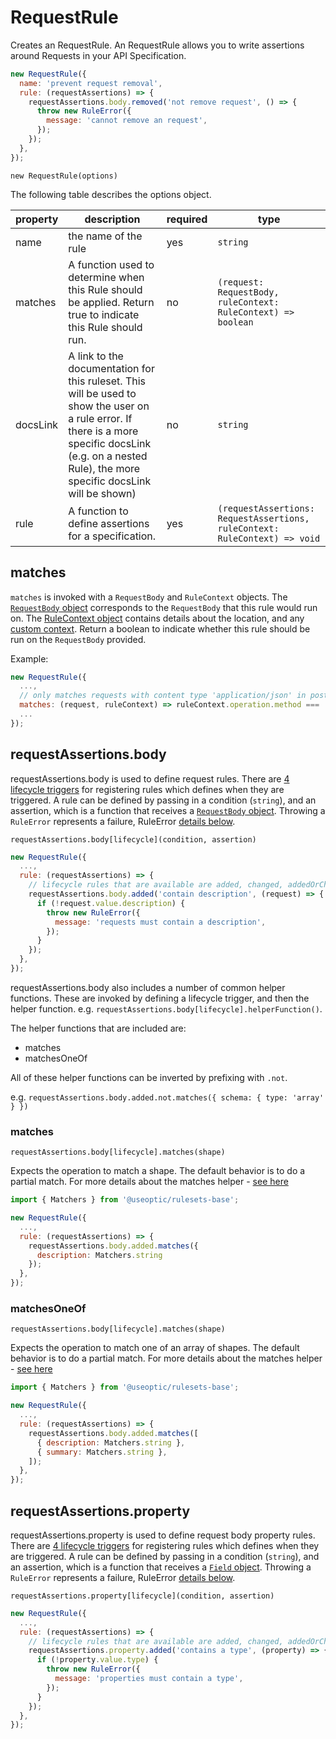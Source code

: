 # RequestRule

Creates an RequestRule. An RequestRule allows you to write assertions around Requests in your API Specification.

```javascript
new RequestRule({
  name: 'prevent request removal',
  rule: (requestAssertions) => {
    requestAssertions.body.removed('not remove request', () => {
      throw new RuleError({
        message: 'cannot remove an request',
      });
    });
  },
});
```

`new RequestRule(options)`

The following table describes the options object.

| property | description                                                                                                                                                                                               | required | type                                                                   |
| -------- | --------------------------------------------------------------------------------------------------------------------------------------------------------------------------------------------------------- | -------- | ---------------------------------------------------------------------- |
| name     | the name of the rule                                                                                                                                                                                      | yes      | `string`                                                               |
| matches  | A function used to determine when this Rule should be applied. Return true to indicate this Rule should run.                                                                                              | no       | `(request: RequestBody, ruleContext: RuleContext) => boolean`              |
| docsLink | A link to the documentation for this ruleset. This will be used to show the user on a rule error. If there is a more specific docsLink (e.g. on a nested Rule), the more specific docsLink will be shown) | no       | `string`                                                               |
| rule     | A function to define assertions for a specification.                                                                                                                                                      | yes      | `(requestAssertions: RequestAssertions, ruleContext: RuleContext) => void` |

## matches

`matches` is invoked with a `RequestBody` and `RuleContext` objects. The [`RequestBody` object](./DataShapes.md#requestbody) corresponds to the `RequestBody` that this rule would run on. The [RuleContext object](./DataShapes.md#rulecontext) contains details about the location, and any [custom context](./Reference.md#custom-context). Return a boolean to indicate whether this rule should be run on the `RequestBody` provided.

Example:

```javascript
new RequestRule({
  ...,
  // only matches requests with content type 'application/json' in post operations
  matches: (request, ruleContext) => ruleContext.operation.method === 'post' && request.contentType === 'application/json',
  ...
});
```

## requestAssertions.body

requestAssertions.body is used to define request rules. There are [4 lifecycle triggers](./Reference.md#assertions) for registering rules which defines when they are triggered. A rule can be defined by passing in a condition (`string`), and an assertion, which is a function that receives a [`RequestBody` object](./DataShapes.md#requestbody). Throwing a `RuleError` represents a failure, RuleError [details below](./Reference.md#rule-error).

`requestAssertions.body[lifecycle](condition, assertion)`

```javascript
new RequestRule({
  ...,
  rule: (requestAssertions) => {
    // lifecycle rules that are available are added, changed, addedOrChanged, requirement and removed
    requestAssertions.body.added('contain description', (request) => {
      if (!request.value.description) {
        throw new RuleError({
          message: 'requests must contain a description',
        });
      }
    });
  },
});
```

requestAssertions.body also includes a number of common helper functions. These are invoked by defining a lifecycle trigger, and then the helper function. e.g. `requestAssertions.body[lifecycle].helperFunction()`.

The helper functions that are included are:

- matches
- matchesOneOf

All of these helper functions can be inverted by prefixing with `.not`.

e.g. `requestAssertions.body.added.not.matches({ schema: { type: 'array' } })`

### matches

`requestAssertions.body[lifecycle].matches(shape)`

Expects the operation to match a shape. The default behavior is to do a partial match. For more details about the matches helper - [see here](./Reference.md#matcher-helpers)

```javascript
import { Matchers } from '@useoptic/rulesets-base';

new RequestRule({
  ...,
  rule: (requestAssertions) => {
    requestAssertions.body.added.matches({
      description: Matchers.string
    });
  },
});
```

### matchesOneOf

`requestAssertions.body[lifecycle].matches(shape)`

Expects the operation to match one of an array of shapes. The default behavior is to do a partial match. For more details about the matches helper - [see here](./Reference.md#matcher-helpers)

```javascript
import { Matchers } from '@useoptic/rulesets-base';

new RequestRule({
  ...,
  rule: (requestAssertions) => {
    requestAssertions.body.added.matches([
      { description: Matchers.string },
      { summary: Matchers.string },
    ]);
  },
});
```

## requestAssertions.property

requestAssertions.property is used to define request body property rules. There are [4 lifecycle triggers](./Reference.md#assertions) for registering rules which defines when they are triggered. A rule can be defined by passing in a condition (`string`), and an assertion, which is a function that receives a [`Field` object](./DataShapes.md#field). Throwing a `RuleError` represents a failure, RuleError [details below](./Reference.md#rule-error).

`requestAssertions.property[lifecycle](condition, assertion)`

```javascript
new RequestRule({
  ...,
  rule: (requestAssertions) => {
    // lifecycle rules that are available are added, changed, addedOrChanged, requirement and removed
    requestAssertions.property.added('contains a type', (property) => {
      if (!property.value.type) {
        throw new RuleError({
          message: 'properties must contain a type',
        });
      }
    });
  },
});
```
